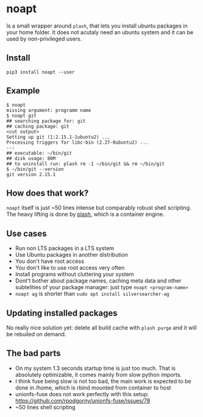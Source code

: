 # noapt
Is a small wrapper around `plash`, that lets you install ubuntu packages in your home folder. It does not acutaly need an ubuntu system and it can be used by non-privileged users.

## Install
```
pip3 install noapt --user
```

## Example
```
$ noapt                                                                                              
missing argument: programm name                                                                                                
$ noapt git                                                                                          
## searching package for: git                                                                                                  
## caching package: git                                                                                                        
<cut output>
Setting up git (1:2.15.1-1ubuntu2) ...                                                                                         
Processing triggers for libc-bin (2.27-0ubuntu2) ...                                                                           
--:                                                                                                                            
## executable: ~/bin/git                                                                                                       
## disk usage: 80M                                                                                                             
## to uninstall run: plash rm -I ~/bin/git && rm ~/bin/git                                                                     
$ ~/bin/git --version                                                                            
git version 2.15.1                                                                                                             
```
## How does that work?
`noapt` itself is just ~50 lines intense but comparably robust shell scripting. The heavy lifting is done by [plash](https://github.com/ihucos/plash/), which is a container engine.

## Use cases
* Run non LTS packages in a LTS system
* Use Ubuntu packages in another distribution
* You don't have root access
* You don't like to use root access very often
* Install programs without cluttering your system
* Dont't bother about package names, caching meta data and other subtelities of your package manager: just type `noapt <program-name>`
* `noapt ag` is shorter than `sudo apt install silversearcher-ag`

## Updating installed packages
No really nice solution yet: delete all build cache with `plash purge` and it will be rebuiled on demand.

## The bad parts
* On my system 1.3 seconds startup time is just too much. That is absolutely optimizable, it comes mainly from slow python imports.
* I think fuse being slow is not too bad, the main work is expected to be done in /home, which is rbind mounted from container to host
* unionfs-fuse does not work perfectly with this setup: https://github.com/rpodgorny/unionfs-fuse/issues/78
* ~50 lines shell scripting

